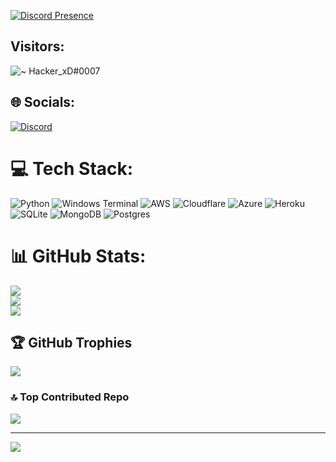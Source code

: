 [![Discord Presence](https://lanyard.cnrad.dev/api/289100850285117460)](https://discord.com/users/1025884510748950558)

## Visitors:
![~ Hacker_xD#0007](https://profile-counter.glitch.me/ItzYourHacker/count.svg)

## 🌐 Socials:
[![Discord](https://img.shields.io/badge/Discord-%237289DA.svg?logo=discord&logoColor=white)](https://discord.gg/https://discord.gg/g2C4jQq4en) 

# 💻 Tech Stack:
![Python](https://img.shields.io/badge/python-3670A0?style=plastic&logo=python&logoColor=ffdd54) ![Windows Terminal](https://img.shields.io/badge/Windows%20Terminal-%234D4D4D.svg?style=plastic&logo=windows-terminal&logoColor=white) ![AWS](https://img.shields.io/badge/AWS-%23FF9900.svg?style=plastic&logo=amazon-aws&logoColor=white) ![Cloudflare](https://img.shields.io/badge/Cloudflare-F38020?style=plastic&logo=Cloudflare&logoColor=white) ![Azure](https://img.shields.io/badge/azure-%230072C6.svg?style=plastic&logo=microsoftazure&logoColor=white) ![Heroku](https://img.shields.io/badge/heroku-%23430098.svg?style=plastic&logo=heroku&logoColor=white) ![SQLite](https://img.shields.io/badge/sqlite-%2307405e.svg?style=plastic&logo=sqlite&logoColor=white) ![MongoDB](https://img.shields.io/badge/MongoDB-%234ea94b.svg?style=plastic&logo=mongodb&logoColor=white) ![Postgres](https://img.shields.io/badge/postgres-%23316192.svg?style=plastic&logo=postgresql&logoColor=white)
# 📊 GitHub Stats:
![](https://github-readme-stats.vercel.app/api?username=Itzyourhacker&theme=radical&hide_border=false&include_all_commits=false&count_private=false)<br/>
![](https://github-readme-streak-stats.herokuapp.com/?user=Itzyourhacker&theme=radical&hide_border=false)<br/>
![](https://github-readme-stats.vercel.app/api/top-langs/?username=Itzyourhacker&theme=radical&hide_border=false&include_all_commits=false&count_private=false&layout=compact)

## 🏆 GitHub Trophies
![](https://github-profile-trophy.vercel.app/?username=Itzyourhacker&theme=radical&no-frame=false&no-bg=true&margin-w=4)

### 🔝 Top Contributed Repo
![](https://github-contributor-stats.vercel.app/api?username=Itzyourhacker&limit=5&theme=dark&combine_all_yearly_contributions=true)

---
[![]([https://visitcount.itsvg.in/api?id=Itzyourhacker&icon=0&color=0)](https://visitcount.itsvg.in](https://profile-counter.glitch.me/ItzYourHacker/count.svg)https://profile-counter.glitch.me/ItzYourHacker/count.svg)
<!---
Vishal4ever/Vishal4ever is a ✨ special ✨ repository because its `README.md` (this file) appears on your GitHub profile.
You can click the Preview link to take a look at your changes.
--->
